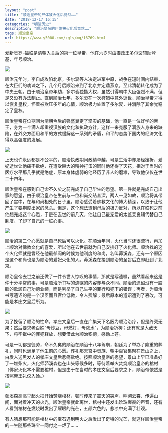 ```yaml
---
layout: "post"
title: "顺治皇帝的尸体被火化后竟然……"
date: "2018-12-17 16:15"
categories: "明清历史"
description: "顺治皇帝的尸体被火化后竟然……"
tags: 顺治皇帝
url: https://www.y5000.com/zgls/mq/16769.html
---
```






爱新觉罗-福临是清朝入关后的第一位皇帝，他在六岁时由摄政王多尔衮辅助登基，年号顺治。

![](https://img.y5000.com/uploads/allimg/170313/8-1F31313432B51.jpg)

顺治元年时，李自成攻陷北京，多尔衮等人决定进军中原，战争在短时间内结束，在大臣们的劝谏之下，几个月后顺治来到了北京并定鼎燕京，至此清朝转化成为了中央王朝。由于顺治皇帝年幼，多尔衮独揽大权，虽然引得朝中大臣强烈不满，但是又没有办法制止。直到顺治七年，多尔衮在一次狩猎中意外逝世，顺治皇帝才得以恢复皇权，怀着被欺压多年的心情，顺治极力处置了多尔衮，并消除了其余党稳定了皇权。

顺治皇帝在位期间为清朝今后的强盛奠定了坚实的基础，他一直是一位好学的帝王，身为一个满人却重视汉族的文化和执政方针，这样一来克服了满族人身来的缺陷，在外交方面用和平的方式缓解这一系列的矛盾，和平的态势下国内的经济文化得以高强度的发展。

![](https://img.y5000.com/uploads/allimg/170313/8-1F313134319206.jpg)

上天也许永远都是不公平的，顺治执政期间政绩卓越，可是生活中却屡经挫折，爱妃逝世让他痛不欲绝，在遭受巨大的精神打击的同时他还得了天花，相对于当时的医疗水平那几乎就是绝症，原本身体虚弱的他经历了非人的磨难，导致他仅仅在世二十四年。

顺治皇帝在感到自己命不久矣之前完成了自己毕生的愿望。第一件就是完成自己出家的愿望，由于顺治皇帝在生前与一位和尚交结甚深，两人一见如故，顺治将其带回了宫中，在与和尚相处的日子里，顺治感受着佛教文化的博大精深，以致于让他产生了要剃度出家的念头。但是，这个想法遭到母后的极力反对，所以在临死之前他想完成这个心愿，于是在去世的前几天，他让自己最宠爱的太监吴良辅代替自己剃度，了却了自己的一桩心事。

![](https://img.y5000.com/uploads/allimg/170313/8-1F31313430aK.jpg)

顺治的第二个心愿就是自己死后可以火化。在顺治年间，火化当时还很流行，再加上顺治对佛教文化的喜爱，所以他在去世前就为自己安排好了火化师。顺治找的这个火化师就是曾经在他最郁闷的时候为他剃度的和尚，名叫茆溪森，还有一个原因是这个和尚也是为顺治的爱妃火化的人。茆溪森在接到顺治的圣旨后立即赶到了北京。

顺治皇帝去世之前还做了一件令世人惊叹的事情，那就是写遗嘱，虽然看起来这是件十分平常的事，可是顺治所书写的遗嘱的内容却与众不同。顺治的遗诏没有一股脑的歌颂自己功德业绩，而是列举了自己生平的罪行和犯下的错误；再者，为顺治书写遗诏的是一个汉臣而且官位低微，令人费解；最后原本的遗诏遭到了篡改，可能是孝庄文皇后所为。

![](https://img.y5000.com/uploads/allimg/170313/8-1F313134301H4.jpg)

为了挽留了顺治的性命，孝庄文皇后一直在广集天下名医为顺治治疗，但是终究无果；然后要求老百姓“毋炒豆，毋燃灯，毋泼水”，为顺治祈祷；还有就是大赦天下，将牢狱中的罪犯释放，想要借此为顺治积德，感动上苍。

可是一切都是徒劳，命不久矣的顺治在顺治十八年驾崩，朝廷为了举办了隆重的葬礼，同时也满足了他生前的心愿。葬礼那天宫中贵族、朝中百官集聚在景山之上，白发人送黑发人的孝庄文皇后悲痛欲绝。按照顺治皇帝的愿望，景山上早已准备好了一堆柴火，火化师茆溪森也在山头等候多时，等待着举火焚烧顺治皇帝的棺材（佛家火化本不需要棺材，但是由于在当时的孝庄文皇后要求之下，顺治帝依然是按照帝王礼仪入殓。）

![](https://img.y5000.com/uploads/allimg/170313/8-1F313134251464.jpg)

茆溪森高高举起火把开始焚烧棺材，顿时传来了震天的哭声，响彻云霄、传遍山间，面对着冲天的火光，顺治皇帝就此离世，棺材中还发出珍珠爆裂的声音，还有人看到棺材在燃烧时发出了耀眼的光芒，五颜六色的，悲凉中充满了壮观。

有人猜想那可能是棺材中的宝石遇到明火之后发出了奇特的光芒，就这样顺治皇帝的一生随那些珠宝一同付之一炬了……
